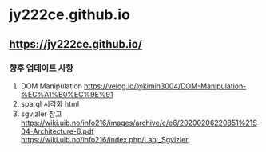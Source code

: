 # jy222ce.github.io
## https://jy222ce.github.io/

### 향후 업데이트 사항
1. DOM Manipulation https://velog.io/@kimin3004/DOM-Manipulation-%EC%A1%B0%EC%9E%91
2. sparql 시각화 html 
3. sgvizler 참고 
https://wiki.uib.no/info216/images/archive/e/e6/20200206220851%21S04-Architecture-6.pdf
https://wiki.uib.no/info216/index.php/Lab:_Sgvizler
